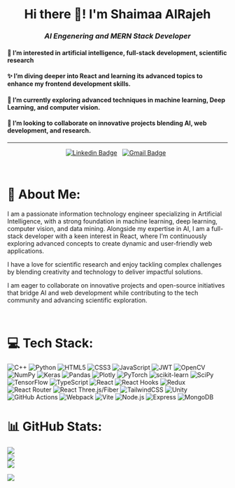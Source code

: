 <h1 align="center">Hi there 👋! I'm Shaimaa AlRajeh</h1>

<h3 align="center"><i>AI Engenering and MERN Stack Developer</i></h3>
<h4>👀 I’m interested in artificial intelligence, full-stack development, scientific research</h4>
<h4>✨ I’m diving deeper into React and learning its advanced topics to enhance my frontend development skills.</h4>
<h4>🌱 I’m currently exploring advanced techniques in machine learning, Deep Learning, and computer vision.</h4>
<h4>💞️ I’m looking to collaborate on innovative projects blending AI, web development, and research.</h4>
<div align="center">

---

[![Linkedin Badge](https://img.shields.io/badge/LinkedIn-0077B5?style=flat&logo=linkedin&logoColor=white)](https://www.linkedin.com/in/shaimaa-alrajeh-762a05213/)&nbsp;&nbsp;
[![Gmail Badge](https://img.shields.io/badge/Gmail-D14836?style=flat&logo=gmail&logoColor=white&link=mailto:clebiomojunior@gmail.com)](shaimaa.alrajeh@gmail.com)&nbsp;&nbsp;

</div>

<br>

# 💫 About Me:
<p>
I am a passionate information technology engineer specializing in Artificial Intelligence, with a strong foundation in machine learning, deep learning, computer vision, and data mining. Alongside my expertise in AI, I am a full-stack developer with a keen interest in React, where I’m continuously exploring advanced concepts to create dynamic and user-friendly web applications.  
</p>
<p>
I have a love for scientific research and enjoy tackling complex challenges by blending creativity and technology to deliver impactful solutions. 
</p>
<p>
I am eager to collaborate on innovative projects and open-source initiatives that bridge AI and web development while contributing to the tech community and advancing scientific exploration.
</p>

<br>

# 💻 Tech Stack:
![C++](https://img.shields.io/badge/c++-%2300599C.svg?style=for-the-badge&logo=c%2B%2B&logoColor=white) 
![Python](https://img.shields.io/badge/python-3670A0?style=for-the-badge&logo=python&logoColor=ffdd54) 
![HTML5](https://img.shields.io/badge/html5-%23E34F26.svg?style=for-the-badge&logo=html5&logoColor=white) 
![CSS3](https://img.shields.io/badge/css3-%231572B6.svg?style=for-the-badge&logo=css3&logoColor=white) 
![JavaScript](https://img.shields.io/badge/javascript-%23323330.svg?style=for-the-badge&logo=javascript&logoColor=%23F7DF1E) 
![JWT](https://img.shields.io/badge/JWT-black?style=for-the-badge&logo=JSON%20web%20tokens) 
![OpenCV](https://img.shields.io/badge/opencv-%23white.svg?style=for-the-badge&logo=opencv&logoColor=white) 
![NumPy](https://img.shields.io/badge/numpy-%23013243.svg?style=for-the-badge&logo=numpy&logoColor=white) 
![Keras](https://img.shields.io/badge/Keras-%23D00000.svg?style=for-the-badge&logo=Keras&logoColor=white) 
![Pandas](https://img.shields.io/badge/pandas-%23150458.svg?style=for-the-badge&logo=pandas&logoColor=white) 
![Plotly](https://img.shields.io/badge/Plotly-%233F4F75.svg?style=for-the-badge&logo=plotly&logoColor=white) 
![PyTorch](https://img.shields.io/badge/PyTorch-%23EE4C2C.svg?style=for-the-badge&logo=PyTorch&logoColor=white) 
![scikit-learn](https://img.shields.io/badge/scikit--learn-%23F7931E.svg?style=for-the-badge&logo=scikit-learn&logoColor=white) 
![SciPy](https://img.shields.io/badge/SciPy-%230C55A5.svg?style=for-the-badge&logo=scipy&logoColor=%white) 
![TensorFlow](https://img.shields.io/badge/TensorFlow-%23FF6F00.svg?style=for-the-badge&logo=TensorFlow&logoColor=white) 
![TypeScript](https://img.shields.io/badge/typescript-%23007ACC.svg?style=for-the-badge&logo=typescript&logoColor=white) 
![React](https://img.shields.io/badge/react-%2320232a.svg?style=for-the-badge&logo=react&logoColor=%2361DAFB) 
![React Hooks](https://img.shields.io/badge/hooks-%2315634D.svg?style=for-the-badge&logo=react&logoColor=white) 
![Redux](https://img.shields.io/badge/redux-%23764FC6.svg?style=for-the-badge&logo=redux&logoColor=white) 
![React Router](https://img.shields.io/badge/react%20router-%2320232a.svg?style=for-the-badge&logo=react-router&logoColor=%2361DAFB) 
![React Three.js/Fiber](https://img.shields.io/badge/three.js-%23000000.svg?style=for-the-badge&logo=three.js&logoColor=white) 
![TailwindCSS](https://img.shields.io/badge/tailwindcss-%2338B2AC.svg?style=for-the-badge&logo=tailwind-css&logoColor=white) 
![Unity](https://img.shields.io/badge/unity-%2321B6A8.svg?style=for-the-badge&logo=unity&logoColor=white) 
![GitHub Actions](https://img.shields.io/badge/github%20actions-%232671E5.svg?style=for-the-badge&logo=github-actions&logoColor=white) 
![Webpack](https://img.shields.io/badge/webpack-%238DD3D2.svg?style=for-the-badge&logo=webpack&logoColor=black) 
![Vite](https://img.shields.io/badge/vite-%231c1c1c.svg?style=for-the-badge&logo=vite&logoColor=F7DF1E) 
![Node.js](https://img.shields.io/badge/node.js-%2343853D.svg?style=for-the-badge&logo=node.js&logoColor=white) 
![Express](https://img.shields.io/badge/express.js-%23404d59.svg?style=for-the-badge&logo=express&logoColor=white) 
![MongoDB](https://img.shields.io/badge/mongodb-%2347A248.svg?style=for-the-badge&logo=mongodb&logoColor=white)

# 📊 GitHub Stats:
![](https://github-readme-stats.vercel.app/api?username=shaimaa-alrajeh&theme=dark&hide_border=false&include_all_commits=false&count_private=false)<br/>
![](https://github-readme-streak-stats.herokuapp.com/?user=shaimaa-alrajeh&theme=dark&hide_border=false)<br/>
![](https://github-readme-stats.vercel.app/api/top-langs/?username=shaimaa-alrajeh&theme=dark&hide_border=false&include_all_commits=false&count_private=false&layout=compact)

[![](https://visitcount.itsvg.in/api?id=shaimaa-alrajeh&icon=0&color=0)](https://visitcount.itsvg.in)
